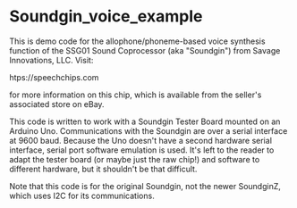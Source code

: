 # Soundgin_voice_example
 
This is demo code for the allophone/phoneme-based voice synthesis function of the
SSG01 Sound Coprocessor (aka "Soundgin") from Savage Innovations, LLC. Visit:

  htps://speechchips.com

for more information on this chip, which is available from the seller's associated
store on eBay.

This code is written to work with a Soundgin Tester Board mounted on an Arduino Uno.
Communications with the Soundgin are over a serial interface at 9600 baud. Because the
Uno doesn't have a second hardware serial interface, serial port software emulation is
used. It's left to the reader to adapt the tester board (or maybe just the raw chip!)
and software to different hardware, but it shouldn't be that difficult.

Note that this code is for the original Soundgin, not the newer SoundginZ, which uses I2C
for its communications.